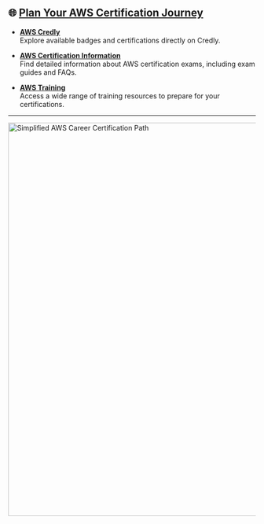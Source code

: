 ## 🌐 [Plan Your AWS Certification Journey](https://d1.awsstatic.com/training-and-certification/docs/AWS_certification_paths.pdf)

- **[AWS Credly](https://www.credly.com/organizations/amazon-web-services/collections/aws-partner-program/badge_templates)**  
  Explore available badges and certifications directly on Credly.

- **[AWS Certification Information](https://aws.amazon.com/certification/exams/)**  
  Find detailed information about AWS certification exams, including exam guides and FAQs.

- **[AWS Training](https://www.aws.training/)**  
  Access a wide range of training resources to prepare for your certifications.

---

<img src="https://github.com/Gardo32/Cloud-Guide/blob/fc7e539ce6eff052f41a524e80705ac7f10f32e5/path.gif" alt="Simplified AWS Career Certification Path" width="800"/>

